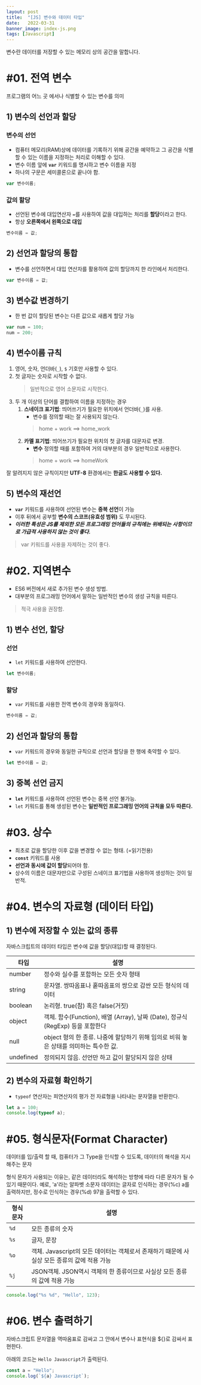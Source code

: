 ```yaml
---
layout: post
title:  "[JS] 변수와 데이터 타입"
date:   2022-03-31
banner_image: index-js.png
tags: [Javascript]
---
```


변수란 데이터를 저장할 수 있는 메모리 상의 공간을 말합니다.


<!--more-->

# #01. 전역 변수

프로그램의 어느 곳 에서나 식별할 수 있는 변수를 의미

## 1) 변수의 선언과 할당

### 변수의 선언

- 컴퓨터 메모리(RAM)상에 데이터를 기록하기 위해 공간을 예약하고 그 공간을 식별할 수 있는 이름을 지정하는 처리로 이해할 수 있다.
- 변수 이름 앞에 **`var`** 키워드를 명시하고 변수 이름을 지정
- 하나의 구문은 세미콜론으로 끝나야 함.

```js
var 변수이름;
```

### 값의 할당

- 선언된 변수에 대입연산자 `=`를 사용하여 값을 대입하는 처리를 **할당**이라고 한다.
- 항상 **오른쪽에서 왼쪽으로 대입**

```js
변수이름 = 값;
```

## 2) 선언과 할당의 통합

- 변수를 선언하면서 대입 연산자를 활용하여 값의 할당까지 한 라인에서 처리한다.

```js
var 변수이름 = 값;
```

## 3) 변수값 변경하기

- 한 번 값이 할당된 변수는 다른 값으로 새롭게 할당 가능

```js
var num = 100;
num = 200;
```


## 4) 변수이름 규칙

1. 영어, 숫자, 언더바(`_`), `$` 기호만 사용할 수 있다.
2. 첫 글자는 숫자로 시작할 수 없다.
    > 일반적으로 영어 소문자로 시작한다.
3. 두 개 이상의 단어를 결합하여 이름을 지정하는 경우
    1. **스네이크 표기법**: 띄어쓰기가 필요한 위치에서 언더바(`_`)를 사용.
        - 변수를 정의할 때는 잘 사용되지 않는다.
        > home + work ==> home_work
    2. **카멜 표기법**: 띄어쓰기가 필요한 위치의 첫 글자를 대문자로 변경.
        - **변수** 정의할 때를 포함하여 거의 대부분의 경우 일반적으로 사용한다.
        > home + work ==> homeWork

잘 알려지지 않은 규칙이지만 **UTF-8** 환경에서는 **한글도 사용할 수 있다.**


## 5) 변수의 재선언

- **`var`** 키워드를 사용하여 선언된 변수는 **중복 선언**이 가능
- 이후 뒤에서 공부할 **변수의 스코프(유효성 범위)** 도 무시된다.
- ***이러한 특성은 JS를 제외한 모든 프로그래밍 언어들의 규칙에는 위배되는 사항이므로 가급적 사용하지 않는 것이 좋다.***

> var 키워드를 사용을 자제하는 것이 좋다.


# #02. 지역변수

- ES6 버전에서 새로 추가된 변수 생성 방법.
- 대부분의 프로그래밍 언어에서 말하는 일반적인 변수의 생성 규칙을 따른다.

> 적극 사용을 권장함.

## 1) 변수 선언, 할당
### 선언

- `let` 키워드를 사용하여 선언한다.

```js
let 변수이름;
```

### 할당

- `var` 키워드를 사용한 전역 변수의 경우와 동일하다.

```js
변수이름 = 값;
```

## 2) 선언과 할당의 통합

- `var` 키워드의 경우와 동일한 규칙으로 선언과 할당을 한 행에 축약할 수 있다.

```js
let 변수이름 = 값;
```


## 3) 중복 선언 금지

- **`let`** 키워드를 사용하여 선언된 변수는 중복 선언 불가능.
- `let` 키워드를 통해 생성된 변수는 **일반적인 프로그래밍 언어의 규칙을 모두 따른다.**

# #03. 상수

- 최초로 값을 할당한 이후 값을 변경할 수 없는 형태. (=읽기전용)
- **`const`** 키워드를 사용
- **선언과 동시에 값이 할당**되어야 함.
- 상수의 이름은 대문자만으로 구성된 스네이크 표기법을 사용하여 생성하는 것이 일반적.


# #04. 변수의 자료형 (데이터 타입)

## 1) 변수에 저장할 수 있는 값의 종류

자바스크립트의 데이터 타입은 변수에 값을 할당(대입)할 때 결정된다.

| 타입      | 설명                                                                                  |
| --------- | ------------------------------------------------------------------------------------- |
| number    | 정수와 실수를 포함하는 모든 숫자 형태                                                 |
| string    | 문자열. 쌍따옴표나 홑따옴표의 쌍으로 감싼 모든 형식의 데이터                          |
| boolean   | 논리형. true(참) 혹은 false(거짓)                                                     |
| object    | 객체. 함수(Function), 배열 (Array), 날짜 (Date), 정규식 (RegExp) 등을 포함한다        |
| null      | object 형의 한 종류. 나중에 할당하기 위해 임의로 비워 놓은 상태를 의미하는 특수한 값. |
| undefined | 정의되지 않음. 선언만 하고 값이 할당되지 않은 상태                                    |

## 2) 변수의 자료형 확인하기

- `typeof` 연산자는 피연산자의 평가 전 자료형을 나타내는 문자열을 반환한다.

```js
let a = 100;
console.log(typeof a);
```

# #05. 형식문자(Format Character)

데이터를 입/출력 할 때, 컴퓨터가 그 Type을 인식할 수 있도록, 데이터의 해석을 지시해주는 문자

형식 문자가 사용되는 이유는, 같은 데이터라도 해석하는 방향에 따라 다른 문자가 될 수 있기 때문이다. 예로, 'a'라는 알파벳 소문자 데이터는 글자로 인식하는 경우(%c) a를 출력하지만, 정수로 인식하는 경우(%d) 97을 출력할 수 있다.

| 형식문자 | 설명 |
|---|---|
| `%d` | 모든 종류의 숫자 |
| `%s` | 글자, 문장 |
| `%o` | 객체. Javascript의 모든 데이터는 객체로서 존재하기 때문에 사실상 모든 종류의 값에 적용 가능 |
| `%j` | JSON객체. JSON역시 객체의 한 종류이므로 사실상 모든 종류의 값에 적용 가능 |

```javascript
console.log("%s %d", "Hello", 123);
```

# #06. 변수 출력하기

자바스크립트 문자열을 역따옴표로 감싸고 그 안에서 변수나 표현식을 ${}로 감싸서 표현한다.

아래의 코드는 `Hello Javascript`가 출력된다.

```javascript
const a = "Hello";
console.log(`${a} Javascript`);
```

